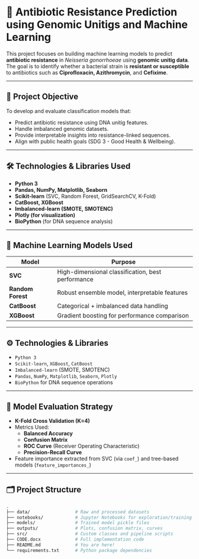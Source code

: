 # 🧬 Antibiotic Resistance Prediction using Genomic Unitigs and Machine Learning

This project focuses on building machine learning models to predict **antibiotic resistance** in *Neisseria gonorrhoeae* using **genomic unitig data**. The goal is to identify whether a bacterial strain is **resistant or susceptible** to antibiotics such as **Ciprofloxacin, Azithromycin**, and **Cefixime**.

---

## 📌 Project Objective

To develop and evaluate classification models that:
- Predict antibiotic resistance using DNA unitig features.
- Handle imbalanced genomic datasets.
- Provide interpretable insights into resistance-linked sequences.
- Align with public health goals (SDG 3 - Good Health & Wellbeing).

---

## 🛠️ Technologies & Libraries Used

- **Python 3**
- **Pandas, NumPy, Matplotlib, Seaborn**
- **Scikit-learn** (SVC, Random Forest, GridSearchCV, K-Fold)
- **CatBoost, XGBoost**
- **Imbalanced-learn (SMOTE, SMOTENC)**
- **Plotly (for visualization)**
- **BioPython** (for DNA sequence analysis)

---

## 🧪 Machine Learning Models Used

| Model          | Purpose                              |
|----------------|---------------------------------------|
| **SVC**        | High-dimensional classification, best performance |
| **Random Forest** | Robust ensemble model, interpretable features |
| **CatBoost**   | Categorical + imbalanced data handling |
| **XGBoost**    | Gradient boosting for performance comparison |

---


## ⚙️ Technologies & Libraries

- `Python 3`
- `Scikit-learn`, `XGBoost`, `CatBoost`
- `Imbalanced-learn` (SMOTE, SMOTENC)
- `Pandas`, `NumPy`, `Matplotlib`, `Seaborn`, `Plotly`
- `BioPython` for DNA sequence operations

---

## 🔁 Model Evaluation Strategy

- **K-Fold Cross Validation (K=4)**
- Metrics Used:
  - **Balanced Accuracy**
  - **Confusion Matrix**
  - **ROC Curve** (Receiver Operating Characteristic)
  - **Precision-Recall Curve**
- Feature importance extracted from SVC (via `coef_`) and tree-based models (`feature_importances_`)

---

## 🗂️ Project Structure

```bash
.
├── data/                 # Raw and processed datasets
├── notebooks/            # Jupyter Notebooks for exploration/training
├── models/               # Trained model pickle files
├── outputs/              # Plots, confusion matrix, curves
├── src/                  # Custom classes and pipeline scripts
├── CODE.docx             # Full implementation code
├── README.md             # You are here!
└── requirements.txt      # Python package dependencies

